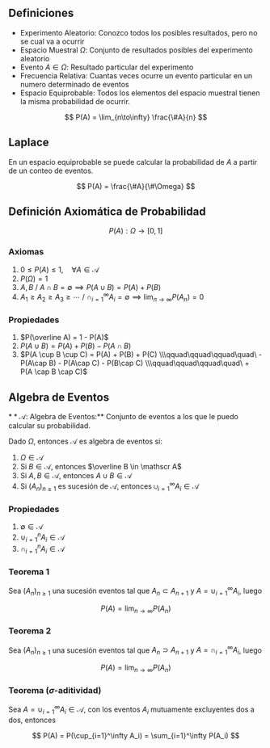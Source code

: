 ## Definiciones

- Experimento Aleatorio: Conozco todos los posibles resultados, pero no se cual va a ocurrir
- Espacio Muestral $\Omega$: Conjunto de resultados posibles del experimento aleatorio
- Evento $A \in \Omega$: Resultado particular del experimento
- Frecuencia Relativa: Cuantas veces ocurre un evento particular en un numero determinado de eventos
- Espacio Equiprobable: Todos los elementos del espacio muestral tienen la misma probabilidad de ocurrir.

$$
P(A) = \lim_{n\to\infty} \frac{\#A}{n}
$$

## Laplace

En un espacio equiprobable se puede calcular la probabilidad de $A$ a partir de un conteo de eventos.

$$
P(A) = \frac{\#A}{\#\Omega}
$$

## Definición Axiomática de Probabilidad

$$
P(A) : \Omega \to [0,1]
$$

### Axiomas

1. $0 \leq P(A) \leq 1, \quad \forall A\in \mathscr A$
2. $P(\Omega) = 1$
3. $A, B \ /\  A\cap B = \emptyset \implies P(A\cup B) = P(A) + P(B)$
4. $A_1 \geq A_2 \geq A_3 \geq\cdots \  / \ \cap_{i=1}^\infty A_i = \emptyset \implies \lim_{n\to\infty} P(A_n) = 0$

### Propiedades

1. $P(\overline A) = 1 - P(A)$
2. $P(A \cup B) = P(A) + P(B) - P(A\cap B)$
3. $P(A \cup B \cup C) = P(A) + P(B) + P(C) \\\qquad\qquad\qquad\quad\ - P(A\cap B) - P(A\cap C) - P(B\cap C) \\\qquad\qquad\qquad\quad\  + P(A \cap B \cap C)$

## Algebra de Eventos

$**\mathscr A:$ Algebra de Eventos:** Conjunto de eventos a los que le puedo calcular su probabilidad.

Dado $\Omega$, entonces $\mathscr A$ es algebra de eventos si:

1. $\Omega \in \mathscr A$
2. Si $B \in \mathscr A$, entonces $\overline B \in \mathscr A$
3. Si $A, B \in \mathscr A$, entonces $A \cup B \in \mathscr A$
4. Si $(A_n)_{n \geq 1}$ es sucesión de $\mathscr A$, entonces $\cup_{i=1}^\infty A_i \in \mathscr A$

### **Propiedades**

1. $\emptyset \in \mathscr A$
2. $\cup_{i=1}^n A_i \in \mathscr A$
3. $\cap_{i=1}^n A_i \in \mathscr A$

### Teorema 1

Sea $(A_n)_{n \geq 1}$ una sucesión eventos tal que $A_n \subset A_{n+1}$ y $A = \cup_{i=1}^\infty A_i$, luego

$$
P(A) = \lim_{n\to\infty}P(A_n)
$$

### Teorema 2

Sea $(A_n)_{n \geq 1}$ una sucesión eventos tal que $A_n \supset A_{n+1}$ y $A = \cap_{i=1}^\infty A_i$, luego

$$
P(A) = \lim_{n\to\infty}P(A_n)
$$

### Teorema ($\sigma$-aditividad)

Sea $A = \cup_{i=1}^\infty A_i \in \mathscr A$, con los eventos $A_i$ mutuamente excluyentes dos a dos, entonces

$$
P(A) = P(\cup_{i=1}^\infty A_i) = \sum_{i=1}^\infty P(A_i)
$$
